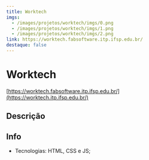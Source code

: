 ```yaml
---
title: Worktech
imgs:
  - /images/projetos/worktech/imgs/0.png
  - /images/projetos/worktech/imgs/1.png
  - /images/projetos/worktech/imgs/2.png
link: https://worktech.fabsoftware.itp.ifsp.edu.br/
destaque: false
---
```

# Worktech

[https://worktech.fabsoftware.itp.ifsp.edu.br/](https://worktech.itp.ifsp.edu.br/)

## Descrição

## Info

- Tecnologias: HTML, CSS e JS;
